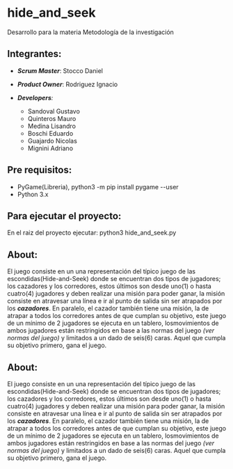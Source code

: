 ﻿# hide_and_seek
Desarrollo para la materia Metodología de la investigación

## Integrantes:
  
  
  - _**Scrum Master**_: Stocco Daniel   
  - _**Product Owner**_: Rodriguez Ignacio

  - _**Developers**:_
    * Sandoval Gustavo
    * Quinteros Mauro
    * Medina Lisandro
    * Boschi Eduardo
    * Guajardo Nicolas
    * Mignini Adriano
    
## Pre requisitos:
* PyGame(Libreria),
python3 -m pip install pygame --user
* Python 3.x

## Para ejecutar el proyecto:
En el raiz del proyecto ejecutar:
python3 hide_and_seek.py


## About:

El juego consiste en un una representación del típico juego de las escondidas(Hide-and-Seek) donde se encuentran
dos tipos de jugadores; los cazadores y los corredores, estos últimos son desde uno(1) o hasta cuatro(4) jugadores
y deben realizar una misión para poder ganar, la misión consiste en atravesar una línea e ir al punto de salida sin
ser atrapados por los **_cazadores_**. En paralelo, el cazador también tiene una misión, la de atrapar a todos los
corredores antes de que cumplan su objetivo, este juego de un mínimo de 2 jugadores se ejecuta en un tablero,
losmovimientos de ambos jugadores están restringidos en base a las normas del juego _(ver normas del juego)_ y
limitados a un dado de seis(6) caras. Aquel que cumpla su objetivo primero, gana el juego.

    
## About:

El juego consiste en un una representación del típico juego de las escondidas(Hide-and-Seek) donde se encuentran
dos tipos de jugadores; los cazadores y los corredores, estos últimos son desde uno(1) o hasta cuatro(4) jugadores
y deben realizar una misión para poder ganar, la misión consiste en atravesar una línea e ir al punto de salida sin
ser atrapados por los **_cazadores_**. En paralelo, el cazador también tiene una misión, la de atrapar a todos los
corredores antes de que cumplan su objetivo, este juego de un mínimo de 2 jugadores se ejecuta en un tablero,
losmovimientos de ambos jugadores están restringidos en base a las normas del juego _(ver normas del juego)_ y
limitados a un dado de seis(6) caras. Aquel que cumpla su objetivo primero, gana el juego.

